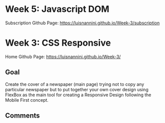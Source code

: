 # Week 5: Javascript DOM
Subscription Github Page: https://luisnannini.github.io/Week-3/subscription

# Week 3: CSS Responsive
Home Github Page: https://luisnannini.github.io/Week-3/

## Goal

Create the cover of a newspaper (main page) trying not to copy any particular newspaper but to put together your own cover design using FlexBox as the main tool for creating a Responsive Design following the Mobile First concept.

## Comments